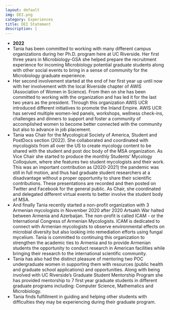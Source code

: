 ```yaml
---
layout: default
img: DEI.png
category: Experiences
title: DEI Statement
description: |
---
```


* __2022__
* Tania has been committed to working with many different campus organizations during her Ph.D. program here at UC Riverside. Her first three years in Microbiology-GSA she helped prepare the recruitment experience for incoming Microbiology potential graduate students along with other social events to bring in a sense of community for the Microbiology graduate experience. 
* Her second involvement started at the end of her first year up until now with her involvement with the local Riverside chapter of AWIS (Association of Women in Science). From then on she has been committed to working with the organization and has led it for the last two years as the president. Through this organization AWIS UCR introduced different initiatives to promote the Inland Empire. AWIS UCR has served multiple women-led panels, workshops, wellness check-ins, challenges and dinners to support and foster a community of accomplished women to become better connected with the community but also to advance in job placement. 
* Tania was Chair for the Mycological Society of America, Student and PostDocs section (2022). She collaborated and coordinated with mycologists from all over the US to create mycology content to be shared with the student and post doc body of the MSA organization. As Vice Chair she started to produce the monthly Students’ Mycology Colloquium, where she features two student mycologists and their work. This was an important contribution as (2020-2021) the pandemic was still in full motion, and thus had graduate student researchers at a disadvantage without a proper opportunity to share their scientific contributions. These presentations are recorded and then posted on Twitter and Facebook for the general public. As Chair, she coordinated and delegated different virtual events to better involve the student body of MSA.
* And finally Tania recently started a non-profit organization with 3 Armenian mycologists in November 2020 after 2020 Artsakh War halted between Armenia and Azerbaijan. The non-profit is called ICAM - or the International Congress of Armenian Mycologists. ICAM is dedicated to connect with Armenian mycologists to observe environmental effects on microbial diversity but also looking into remediation efforts using fungal mycelium. Tania is committed to continuing this organization to strengthen the academic ties to Armenia and to provide Armenian students the opportunity to conduct research in American facilities while bringing their research to the international scientific community.
* Tania has also had the distinct pleasure of mentoring two POC undergraduate women in supporting them with resources (public health and graduate school applications) and opportunities. Along with being involved with UC Riverside’s Graduate Student Mentorship Program she has provided mentorship to 7 first year graduate students in different graduate programs including: Computer Science, Mathematics and Microbiology. 
* Tania finds fulfillment in guiding and helping other students with difficulties they may be experiencing during their graduate program.
